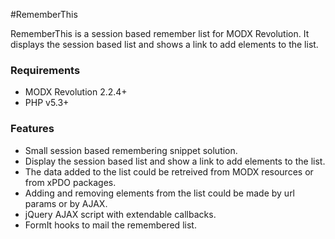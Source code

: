 #RememberThis

RememberThis is a session based remember list for MODX Revolution. It displays 
the session based list and shows a link to add elements to the list.

### Requirements

* MODX Revolution 2.2.4+
* PHP v5.3+

### Features

* Small session based remembering snippet solution. 
* Display the session based list and show a link to add elements to the list.
* The data added to the list could be retreived from MODX resources or from xPDO packages.
* Adding and removing elements from the list could be made by url params or by AJAX.
* jQuery AJAX script with extendable callbacks.
* FormIt hooks to mail the remembered list.

<!-- Piwik -->
<script type="text/javascript">
  var _paq = _paq || [];
  _paq.push(['trackPageView']);
  _paq.push(['enableLinkTracking']);
  (function() {
    var u="//piwik.partout.info/";
    _paq.push(['setTrackerUrl', u+'piwik.php']);
    _paq.push(['setSiteId', 19]);
    var d=document, g=d.createElement('script'), s=d.getElementsByTagName('script')[0];
    g.type='text/javascript'; g.async=true; g.defer=true; g.src=u+'piwik.js'; s.parentNode.insertBefore(g,s);
  })();
</script>
<noscript><p><img src="//piwik.partout.info/piwik.php?idsite=19" style="border:0;" alt="" /></p></noscript>
<!-- End Piwik Code -->

